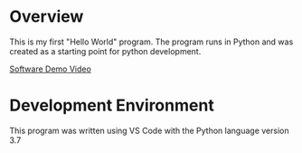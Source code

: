 # Overview

This is my first "Hello World" program.  The program runs in Python and was created as a starting point for python development.  

[Software Demo Video](href="https://youtu.be/2f4HgdPzsGI)

# Development Environment

This program was written using VS Code with the Python language version 3.7

